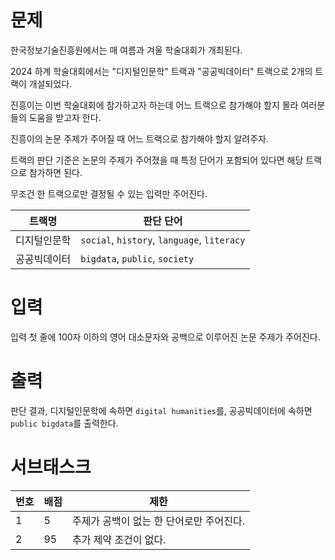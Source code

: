 # 문제

한국정보기술진흥원에서는 매 여름과 겨울 학술대회가 개최된다.

2024 하계 학술대회에서는 "디지털인문학" 트랙과 "공공빅데이터" 트랙으로 2개의 트랙이 개설되었다.

진흥이는 이번 학술대회에 참가하고자 하는데 어느 트랙으로 참가해야 할지 몰라 여러분 들의 도움을 받고자 한다.

진흥이의 논문 주제가 주어질 때 어느 트랙으로 참가해야 할지 알려주자.

트랙의 판단 기준은 논문의 주제가 주어졌을 때 특정 단어가 포함되어 있다면 해당 트랙으로 참가하면 된다.

무조건 한 트랙으로만 결정될 수 있는 입력만 주어진다.

| 트랙명 | 판단 단어 |
| ---- | ---- |
| 디지털인문학 | `social`, `history`, `language`, `literacy` |
| 공공빅데이터 | `bigdata`, `public`, `society` |

# 입력

입력 첫 줄에 100자 이하의 영어 대소문자와 공백으로 이루어진 논문 주제가 주어진다.

# 출력

판단 결과, 디지털인문학에 속하면 `digital humanities`를, 공공빅데이터에 속하면 `public bigdata`를 출력한다.

# 서브태스크

| 번호 | 배점 | 제한 |
| ---- | ---- | --------- |
| 1    | 5   | 주제가 공백이 없는 한 단어로만 주어진다. |
| 2    | 95  | 추가 제약 조건이 없다. |
